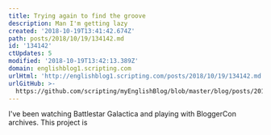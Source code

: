 ```yaml
---
title: Trying again to find the groove
description: Man I'm getting lazy
created: '2018-10-19T13:41:42.674Z'
path: posts/2018/10/19/134142.md
id: '134142'
ctUpdates: 5
modified: '2018-10-19T13:42:13.389Z'
domain: englishblog1.scripting.com
urlHtml: 'http://englishblog1.scripting.com/posts/2018/10/19/134142.md'
urlGitHub: >-
  https://github.com/scripting/myEnglishBlog/blob/master/blog/posts/2018/10/19/134142.md
---
```

I've been watching Battlestar Galactica and playing with BloggerCon archives. This project is